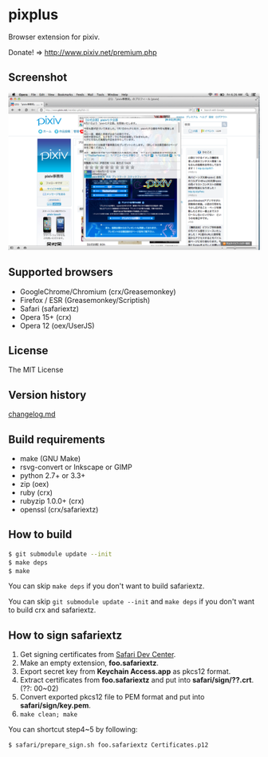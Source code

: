 pixplus
=======

Browser extension for pixiv.

Donate! => http://www.pixiv.net/premium.php

## Screenshot

![Popup](screenshot/mac_opera12_popup.png)

## Supported browsers

* GoogleChrome/Chromium (crx/Greasemonkey)
* Firefox / ESR (Greasemonkey/Scriptish)
* Safari (safariextz)
* Opera 15+ (crx)
* Opera 12 (oex/UserJS)

## License

The MIT License

## Version history

[changelog.md](changelog.md)

## Build requirements

* make (GNU Make)
* rsvg-convert or Inkscape or GIMP
* python 2.7+ or 3.3+
* zip (oex)
* ruby (crx)
* rubyzip 1.0.0+ (crx)
* openssl (crx/safariextz)

## How to build

```bash
$ git submodule update --init
$ make deps
$ make
```

You can skip `make deps` if you don't want to build safariextz.

You can skip `git submodule update --init` and `make deps`
if you don't want to build crx and safariextz.

## How to sign safariextz

1.  Get signing certificates from [Safari Dev Center].
1.  Make an empty extension, **foo.safariextz**.
1.  Export secret key from **Keychain Access.app** as pkcs12 format.
1.  Extract certificates from **foo.safariextz** and put into **safari/sign/??.crt**. (??: 00~02)
1.  Convert exported pkcs12 file to PEM format and put into **safari/sign/key.pem**.
1.  `make clean; make`

You can shortcut step4~5 by following:

```bash
$ safari/prepare_sign.sh foo.safariextz Certificates.p12
```

[Safari Dev Center]: https://developer.apple.com/devcenter/safari/
